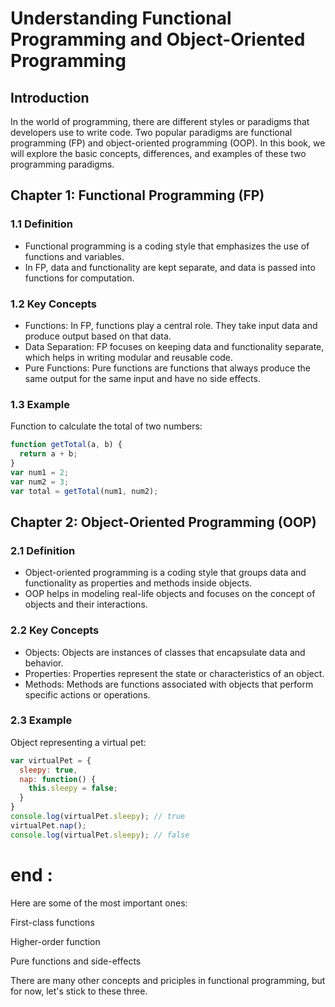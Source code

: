 # Understanding Functional Programming and Object-Oriented Programming

## Introduction
In the world of programming, there are different styles or paradigms that developers use to write code. Two popular paradigms are functional programming (FP) and object-oriented programming (OOP). In this book, we will explore the basic concepts, differences, and examples of these two programming paradigms.

## Chapter 1: Functional Programming (FP)
### 1.1 Definition
- Functional programming is a coding style that emphasizes the use of functions and variables.
- In FP, data and functionality are kept separate, and data is passed into functions for computation.

### 1.2 Key Concepts
- Functions: In FP, functions play a central role. They take input data and produce output based on that data.
- Data Separation: FP focuses on keeping data and functionality separate, which helps in writing modular and reusable code.
- Pure Functions: Pure functions are functions that always produce the same output for the same input and have no side effects.

### 1.3 Example
Function to calculate the total of two numbers:
```javascript
function getTotal(a, b) {
  return a + b;
}
var num1 = 2;
var num2 = 3;
var total = getTotal(num1, num2);
```

## Chapter 2: Object-Oriented Programming (OOP)
### 2.1 Definition
- Object-oriented programming is a coding style that groups data and functionality as properties and methods inside objects.
- OOP helps in modeling real-life objects and focuses on the concept of objects and their interactions.

### 2.2 Key Concepts
- Objects: Objects are instances of classes that encapsulate data and behavior.
- Properties: Properties represent the state or characteristics of an object.
- Methods: Methods are functions associated with objects that perform specific actions or operations.

### 2.3 Example
Object representing a virtual pet:
```javascript
var virtualPet = {
  sleepy: true,
  nap: function() {
    this.sleepy = false;
  }
}
console.log(virtualPet.sleepy); // true
virtualPet.nap();
console.log(virtualPet.sleepy); // false
```

# end :
Here are some of the most important ones:

First-class functions

Higher-order function

Pure functions and side-effects

There are many other concepts and priciples in functional programming, but for now, let's stick to these three.

